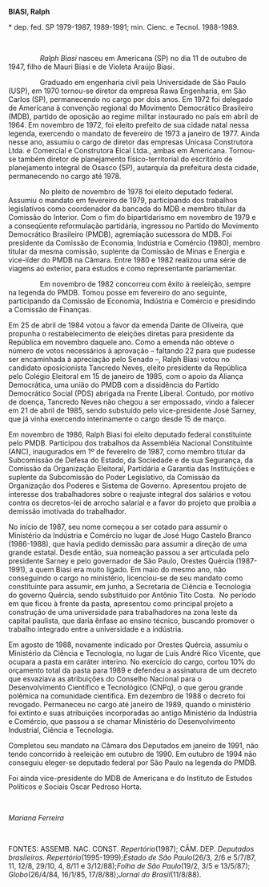 **BIASI, Ralph**

\* dep. fed. SP 1979-1987, 1989-1991; min. Cienc. e Tecnol. 1988-1989.

 

                *Ralph Biasi* nasceu em Americana (SP) no dia 11 de
outubro de 1947, filho de Mauri Biasi e de Violeta Araújo Biasi.

                Graduado em engenharia civil pela Universidade de São
Paulo (USP), em 1970 tornou-se diretor da empresa Rawa Engenharia, em
São Carlos (SP), permanecendo no cargo por dois anos. Em 1972 foi
delegado de Americana à convenção regional do Movimento Democrático
Brasileiro (MDB), partido de oposição ao regime militar instaurado no
país em abril de 1964. Em novembro de 1972, foi eleito prefeito de sua
cidade natal nessa legenda, exercendo o mandato de fevereiro de 1973 a
janeiro de 1977. Ainda nesse ano, assumiu o cargo de diretor das
empresas Unicasa Construtora Ltda. e Comercial e Construtora Eical
Ltda., ambas em Americana. Tornou-se também diretor de planejamento
físico-territorial do escritório de planejamento integral de Osasco
(SP), autarquia da prefeitura desta cidade, permanecendo no cargo até
1978.

                No pleito de novembro de 1978 foi eleito deputado
federal. Assumiu o mandato em fevereiro de 1979, participando dos
trabalhos legislativos como coordenador da bancada do MDB e membro
titular da Comissão do Interior. Com o fim do bipartidarismo em novembro
de 1979 e a conseqüente reformulação partidária, ingressou no Partido do
Movimento Democrático Brasileiro (PMDB), agremiação sucessora do MDB.
Foi presidente da Comissão de Economia, Indústria e Comércio (1980),
membro titular da mesma comissão, suplente da Comissão de Minas e
Energia e vice-líder do PMDB na Câmara. Entre 1980 e 1982 realizou uma
série de viagens ao exterior, para estudos e como representante
parlamentar.

                Em novembro de 1982 concorreu com êxito à reeleição,
sempre na legenda do PMDB. Tomou posse em fevereiro do ano seguinte,
participando da Comissão de Economia, Indústria e Comércio e presidindo
a Comissão de Finanças.

Em 25 de abril de 1984 votou a favor da emenda Dante de Oliveira, que
propunha o restabelecimento de eleições diretas para presidente da
República em novembro daquele ano. Como a emenda não obteve o número de
votos necessários à aprovação – faltando 22 para que pudesse ser
encaminhada à apreciação pelo Senado –, Ralph Biasi votou no candidato
oposicionista Tancredo Neves, eleito presidente da República pelo
Colégio Eleitoral em 15 de janeiro de 1985, com o apoio da Aliança
Democrática, uma união do PMDB com a dissidência do Partido Democrático
Social (PDS) abrigada na Frente Liberal. Contudo, por motivo de doença,
Tancredo Neves não chegou a ser empossado, vindo a falecer em 21 de
abril de 1985, sendo substuído pelo vice-presidente José Sarney, que já
vinha exercendo interinamente o cargo desde 15 de março.

Em novembro de 1986, Ralph Biasi foi eleito deputado federal
constituinte pelo PMDB. Participou dos trabalhos da Assembléia Nacional
Constituinte (ANC), inaugurados em 1º de fevereiro de 1987, como membro
titular da Subcomissão de Defesa do Estado, da Sociedade e de sua
Segurança, da Comissão da Organização Eleitoral, Partidária e Garantia
das Instituições e suplente da Subcomissão do Poder Legislativo, da
Comissão da Organização dos Poderes e Sistema de Governo. Apresentou
projeto de interesse dos trabalhadores sobre o reajuste integral dos
salários e votou contra os decretos-lei de arrocho salarial e a favor do
projeto que proibia a demissão imotivada do trabalhador.

No início de 1987, seu nome começou a ser cotado para assumir o
Ministério da Indústria e Comércio no lugar de José Hugo Castelo Branco
(1986-1988), que havia pedido demissão para assumir a direção de uma
grande estatal. Desde então, sua nomeação passou a ser articulada pelo
presidente Sarney e pelo governador de São Paulo, Orestes Quércia
(1987-1991), a quem Biasi era muito ligado. Em maio do mesmo ano, não
conseguindo o cargo no ministério, licenciou-se de seu mandato como
constituinte para assumir, em junho, a Secretaria de Ciência e
Tecnologia do governo Quércia, sendo substituído por Antônio Tito
Costa.  No período em que ficou à frente da pasta, apresentou como
principal projeto a construção de uma universidade para trabalhadores na
zona leste da capital paulista, que daria ênfase ao ensino técnico,
buscando promover o trabalho integrado entre a universidade e a
indústria.

Em agosto de 1988, novamente indicado por Orestes Quércia, assumiu o
Ministério da Ciência e Tecnologia, no lugar de Luís André Rico Vicente,
que ocupara a pasta em caráter interino. No exercício do cargo, cortou
10% do orçamento total da pasta para 1989 e defendeu a assinatura de um
decreto que esvaziava as atribuições do Conselho Nacional para o
Desenvolvimento Científico e Tecnológico (CNPq), o que gerou grande
polêmica na comunidade científica. Em dezembro de 1988 o decreto foi
revogado. Permaneceu no cargo até janeiro de 1989, quando o ministério
foi extinto e suas atribuições incorporadas ao antigo Ministério da
Indústria e Comércio, que passou a se chamar Ministério do
Desenvolvimento Industrial, Ciência e Tecnologia.

Completou seu mandato na Câmara dos Deputados em janeiro de 1991, não
tendo concorrido à reeleição em outubro de 1990. Em outubro de 1994 não
conseguiu eleger-se deputado federal por São Paulo na legenda do PMDB.

Foi ainda vice-presidente do MDB de Americana e do Instituto de Estudos
Políticos e Sociais Oscar Pedroso Horta.

 

*Mariana Ferreira*

 

FONTES: ASSEMB. NAC. CONST. *Repertório*(1987); CÂM. DEP. *Deputados
brasileiros. Repertório*(1995-1999);*Estado de São Paulo*(26/3, 2/6 e
5/7/87, 11, 12/8, 29/10, 4, 8/11 e 3/12/88);*Folha de São Paulo*(19/2,
3/5 e 13/5/87); *Globo*(26/4/84, 16/1/85, 17/8/88);*Jornal do
Brasil*(11/8/88).

 
